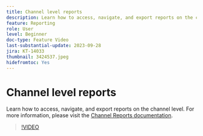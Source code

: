 ```yaml
---
title: Channel level reports
description: Learn how to access, navigate, and export reports on the channel level.
feature: Reporting
role: User
level: Beginner
doc-type: Feature Video
last-substantial-update: 2023-09-28
jira: KT-14033
thumbnail: 3424537.jpeg
hidefromtoc: Yes
---
```


# Channel level reports

Learn how to access, navigate, and export reports on the channel level. For more information, please visit the [Channel Reports documentation](https://experienceleague.adobe.com/docs/journey-optimizer/using/reporting/channel-report/channel-report.html).

>[!VIDEO](https://video.tv.adobe.com/v/3424537/?learn=on)
